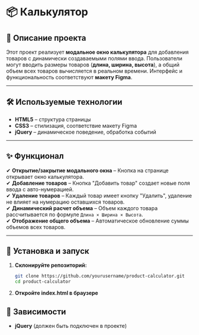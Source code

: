 # 📦 Калькулятор

## 📌 Описание проекта

Этот проект реализует **модальное окно калькулятора** для добавления товаров с динамически создаваемыми полями ввода. Пользователи могут вводить размеры товаров (**длина, ширина, высота**), а общий объем всех товаров вычисляется в реальном времени. Интерфейс и функциональность соответствуют **макету Figma**.

---

## 🛠️ Используемые технологии

- **HTML5** – структура страницы
- **CSS3** – стилизация, соответствие макету Figma
- **jQuery** – динамическое поведение, обработка событий

---

## ✨ Функционал

✔ **Открытие/закрытие модального окна** – Кнопка на странице открывает окно калькулятора.  
✔ **Добавление товаров** – Кнопка "Добавить товар" создает новые поля ввода с авто-нумерацией.  
✔ **Удаление товаров** – Каждый товар имеет кнопку "Удалить", удаление не влияет на нумерацию оставшихся товаров.  
✔ **Динамический расчет объема** – Объем каждого товара рассчитывается по формуле `Длина × Ширина × Высота`.  
✔ **Отображение общего объема** – Автоматическое обновление суммы объемов всех товаров.

---

## 🚀 Установка и запуск

1. **Склонируйте репозиторий:**

   ```sh
   git clone https://github.com/yourusername/product-calculator.git
   cd product-calculator

   ```

2. **Откройте index.html в браузере**

## 📖 Зависимости

- **jQuery** (должен быть подключен в проекте)
